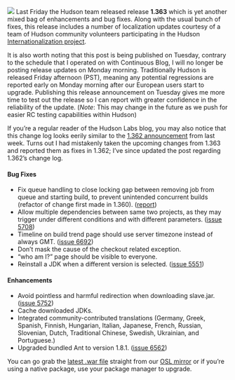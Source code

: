 ![](/sites/default/files/images/Hudson_coatofarms.gif) Last Friday the Hudson team released release **1.363** which is yet another mixed bag of enhancements and bug fixes. Along with the usual bunch of fixes, this release includes a number of localization updates courtesy of a team of Hudson community volunteers participating in the Hudson [Internationalization project](http://wiki.hudson-ci.org/display/HUDSON/Internationalization).

It is also worth noting that this post is being published on Tuesday, contrary to the schedule that I operated on with Continuous Blog, I will no longer be posting release updates on Monday morning. Traditionally Hudson is released Friday afternoon (PST), meaning any potential regressions are reported early on Monday morning after our European users start to upgrade. Publishing this release announcement on Tuesday gives me more time to test out the release so I can report with greater confidence in the reliability of the update. (_Note_: This may change in the future as we push for easier RC testing capabilities within Hudson)

If you’re a regular reader of the Hudson Labs blog, you may also notice that this change log looks eerily similar to the [1.362 announcement](http://www.hudson-labs.org/content/hudson-1362-released) from last week. Turns out I had mistakenly taken the upcoming changes from 1.363 and reported them as fixes in 1.362; I’ve since updated the post regarding 1.362’s change log.

#### Bug Fixes

- Fix queue handling to close locking gap between removing job from queue and starting build, to prevent unintended concurrent builds (refactor of change first made in 1.360). ([report](http://hudson.361315.n4.nabble.com/Patch-to-fix-concurrent-build-problem-td2229136.html))
- Allow multiple dependencies between same two projects, as they may trigger under different conditions and with different parameters. ([issue 5708](http://issues.hudson-ci.org/browse/HUDSON-5708))
- Timeline on build trend page should use server timezone instead of always GMT. ([issue 6692](http://issues.hudson-ci.org/browse/HUDSON-6692))
- Don’t mask the cause of the checkout related exception.
- “who am I?” page should be visible to everyone.
- Reinstall a JDK when a different version is selected. ([issue 5551](http://issues.hudson-ci.org/browse/HUDSON-5551))

#### Enhancements

- Avoid pointless and harmful redirection when downloading slave.jar. ([issue 5752](http://issues.hudson-ci.org/browse/HUDSON-5752))
- Cache downloaded JDKs.
- Integrated community-contributed translations (Germany, Greek, Spanish, Finnish, Hungarian, Italian, Japanese, French, Russian, Slovenian, Dutch, Traditional Chinese, Swedish, Ukrainian, and Portuguese.)
- Upgraded bundled Ant to version 1.8.1. ([issue 6562](http://issues.hudson-ci.org/browse/HUDSON-6562))

You can go grab the [latest .war file](http://ftp.osuosl.org/pub/hudson/war/1.363/hudson.war) straight from our [OSL mirror](http://www.osuosl.org) or if you’re using a native package, use your package manager to upgrade.

